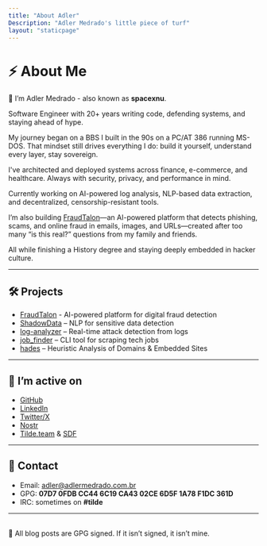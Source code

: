 ```yaml
---
title: "About Adler"
Description: "Adler Medrado's little piece of turf"
layout: "staticpage"
---
```


# ⚡️ About Me

👾 I’m Adler Medrado - also known as __spacexnu__.

Software Engineer with 20+ years writing code, defending systems, and staying ahead of hype.

My journey began on a BBS I built in the 90s on a PC/AT 386 running MS-DOS. That mindset still drives everything I do: build it yourself, understand every layer, stay sovereign.

I've architected and deployed systems across finance, e-commerce, and healthcare. Always with security, privacy, and performance in mind.

Currently working on AI-powered log analysis, NLP-based data extraction, and decentralized, censorship-resistant tools.

I’m also building [FraudTalon](https://fraudtalon.com)—an AI-powered platform that detects phishing, scams, and online fraud in emails, images, and URLs—created after too many “is this real?” questions from my family and friends.

All while finishing a History degree and staying deeply embedded in hacker culture.

---

## 🛠️ Projects

- [FraudTalon](https://fraudtalon.com) - AI-powered platform for digital fraud detection
- [ShadowData](https://github.com/spacexnu/ShadowData) – NLP for sensitive data detection
- [log-analyzer](https://github.com/spacexnu/log-analyzer) – Real-time attack detection from logs
- [job_finder](https://github.com/spacexnu/job_finder) – CLI tool for scraping tech jobs
- [hades](https://github.com/spacexnu/hades) – Heuristic Analysis of Domains & Embedded Sites

---

## 💾 I’m active on

- [GitHub](https://github.com/spacexnu)
- [LinkedIn](https://linkedin.com/in/adlermedrado)
- [Twitter/X](https://x.com/spacexnu)
- [Nostr](https://nostr.build/u/spacexnu) 
- [Tilde.team](https://tilde.team) & [SDF](https://sdf.org)

---

## 📧 Contact

- Email: [adler@adlermedrado.com.br](mailto:adler@adlermedrado.com.br)
- GPG: __07D7 0FDB CC44 6C19 CA43 02CE 6D5F 1A78 F1DC 361D__
- IRC: sometimes on __#tilde__

---
<br />
🔏 All blog posts are GPG signed. If it isn’t signed, it isn’t mine.
